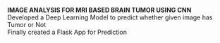 **IMAGE ANALYSIS FOR MRI BASED BRAIN TUMOR USING CNN** <br />
Developed a Deep Learning Model to predict whether given image has Tumor or Not  <br />
Finally created a Flask App for Prediction
